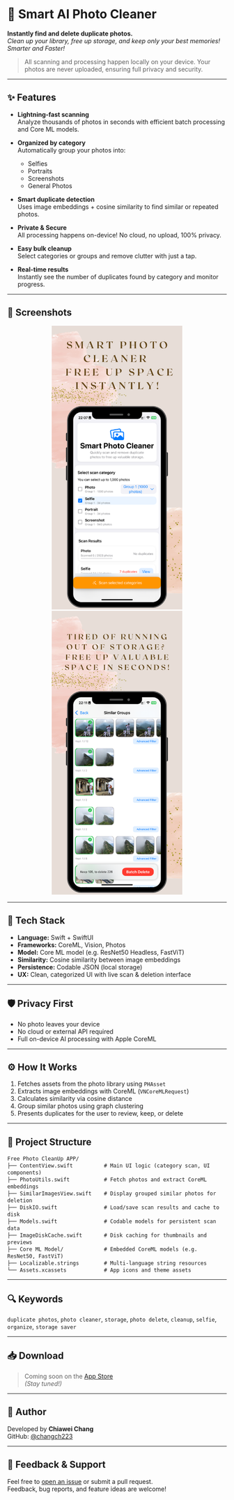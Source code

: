 # 🧠 Smart AI Photo Cleaner

**Instantly find and delete duplicate photos.**  
_Clean up your library, free up storage, and keep only your best memories! Smarter and Faster!_

> All scanning and processing happen locally on your device. Your photos are never uploaded, ensuring full privacy and security.

---

## ✨ Features

- **Lightning-fast scanning**  
  Analyze thousands of photos in seconds with efficient batch processing and Core ML models.

- **Organized by category**  
  Automatically group your photos into:
  - Selfies
  - Portraits
  - Screenshots
  - General Photos

- **Smart duplicate detection**  
  Uses image embeddings + cosine similarity to find similar or repeated photos.

- **Private & Secure**  
  All processing happens on-device! No cloud, no upload, 100% privacy.

- **Easy bulk cleanup**  
  Select categories or groups and remove clutter with just a tap.

- **Real-time results**  
  Instantly see the number of duplicates found by category and monitor progress.

---

## 📸 Screenshots

<div align="center">
  <img src="Screenshot/1.png" width="300"/>
  <img src="Screenshot/2.png" width="300"/>
</div>

---

## 🔧 Tech Stack

- **Language:** Swift + SwiftUI  
- **Frameworks:** CoreML, Vision, Photos  
- **Model:** Core ML model (e.g. ResNet50 Headless, FastViT)  
- **Similarity:** Cosine similarity between image embeddings  
- **Persistence:** Codable JSON (local storage)  
- **UX:** Clean, categorized UI with live scan & deletion interface  

---

## 🛡️ Privacy First

- No photo leaves your device  
- No cloud or external API required  
- Full on-device AI processing with Apple CoreML

---

## ⚙️ How It Works

1. Fetches assets from the photo library using `PHAsset`
2. Extracts image embeddings with CoreML (`VNCoreMLRequest`)
3. Calculates similarity via cosine distance
4. Group similar photos using graph clustering
5. Presents duplicates for the user to review, keep, or delete

---

## 📂 Project Structure

```plaintext
Free Photo CleanUp APP/
├── ContentView.swift          # Main UI logic (category scan, UI components)
├── PhotoUtils.swift           # Fetch photos and extract CoreML embeddings
├── SimilarImagesView.swift    # Display grouped similar photos for deletion
├── DiskIO.swift               # Load/save scan results and cache to disk
├── Models.swift               # Codable models for persistent scan data
├── ImageDiskCache.swift       # Disk caching for thumbnails and previews
├── Core ML Model/             # Embedded CoreML models (e.g. ResNet50, FastViT)
├── Localizable.strings        # Multi-language string resources
└── Assets.xcassets            # App icons and theme assets
```

---

## 🔍 Keywords

`duplicate photos`, `photo cleaner`, `storage`, `photo delete`, `cleanup`, `selfie`, `organize`, `storage saver`

---

## 📥 Download

> Coming soon on the [App Store](https://apps.apple.com/)  
_(Stay tuned!)_

---

## 👤 Author

Developed by **Chiawei Chang**  
GitHub: [@changch223](https://github.com/changch223)

---

## 🙌 Feedback & Support

Feel free to [open an issue](https://github.com/changch223/Smart-AI-Photo-Cleaner/issues) or submit a pull request.  
Feedback, bug reports, and feature ideas are welcome!
